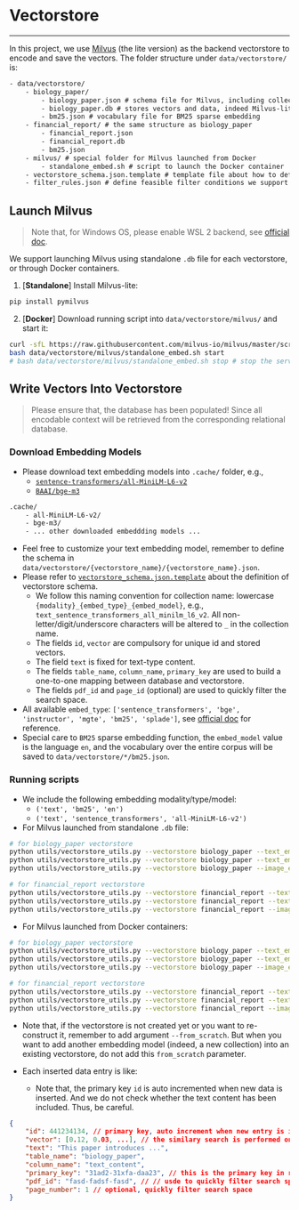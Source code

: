 # Vectorstore

----

In this project, we use [Milvus](https://milvus.io/docs/quickstart.md) (the lite version) as the backend vectorstore to encode and save the vectors. The folder structure under `data/vectorstore/` is:
```txt
- data/vectorstore/
    - biology_paper/
        - biology_paper.json # schema file for Milvus, including collection names, fields, and indexes
        - biology_paper.db # stores vectors and data, indeed Milvus-lite
        - bm25.json # vocabulary file for BM25 sparse embedding
    - financial_report/ # the same structure as biology_paper
        - financial_report.json
        - financial_report.db
        - bm25.json
    - milvus/ # special folder for Milvus launched from Docker
        - standalone_embed.sh # script to launch the Docker container
    - vectorstore_schema.json.template # template file about how to define the vectorstore schema
    - filter_rules.json # define feasible filter conditions we support in this project when searching the vectorstore
```

## Launch Milvus

> Note that, for Windows OS, please enable WSL 2 backend, see [official doc](https://milvus.io/docs/prerequisite-docker.md#Software-requirements).

We support launching Milvus using standalone `.db` file for each vectorstore, or through Docker containers.

1. [**Standalone**] Install Milvus-lite:
```sh
pip install pymilvus
```
2. [**Docker**] Download running script into `data/vectorstore/milvus/` and start it:
```sh
curl -sfL https://raw.githubusercontent.com/milvus-io/milvus/master/scripts/standalone_embed.sh -o data/vectorstore/milvus/standalone_embed.sh
bash data/vectorstore/milvus/standalone_embed.sh start
# bash data/vectorstore/milvus/standalone_embed.sh stop # stop the service
```

## Write Vectors Into Vectorstore

> Please ensure that, the database has been populated! Since all encodable context will be retrieved from the corresponding relational database.

### Download Embedding Models

- Please download text embedding models into `.cache/` folder, e.g.,
    - [`sentence-transformers/all-MiniLM-L6-v2`](https://huggingface.co/sentence-transformers/all-MiniLM-L6-v2)
    - [`BAAI/bge-m3`](https://huggingface.co/BAAI/bge-m3)
```txt
.cache/
    - all-MiniLM-L6-v2/
    - bge-m3/
    - ... other downloaded embeddding models ...
```

- Feel free to customize your text embedding model, remember to define the schema in `data/vectorstore/{vectorstore_name}/{vectorstore_name}.json`.
- Please refer to [`vectorstore_schema.json.template`](../data/vectorstore/vectorstore_schema.json.template) about the definition of vectorstore schema.
    - We follow this naming convention for collection name: lowercase `{modality}_{embed_type}_{embed_model}`, e.g., `text_sentence_transformers_all_minilm_l6_v2`. All non-letter/digit/underscore characters will be altered to `_` in the collection name.
    - The fields `id`, `vector` are compulsory for unique id and stored vectors.
    - The field `text` is fixed for text-type content.
    - The fields `table_name`, `column_name`, `primary_key` are used to build a one-to-one mapping between database and vectorstore.
    - The fields `pdf_id` and `page_id` (optional) are used to quickly filter the search space.
- All available `embed_type`: `['sentence_transformers', 'bge', 'instructor', 'mgte', 'bm25', 'splade']`, see [official doc](https://milvus.io/docs/embeddings.md) for reference.
- Special care to `BM25` sparse embedding function, the `embed_model` value is the language `en`, and the vocabulary over the entire corpus will be saved to `data/vectorstore/*/bm25.json`.


### Running scripts

- We include the following embedding modality/type/model: 
    - `('text', 'bm25', 'en')`
    - `('text', 'sentence_transformers', 'all-MiniLM-L6-v2')`
- For Milvus launched from standalone `.db` file:
```sh
# for biology_paper vectorstore
python utils/vectorstore_utils.py --vectorstore biology_paper --text_embed --text_embed_type bm25 --text_embed_model en --launch_method standalone --from_scratch
python utils/vectorstore_utils.py --vectorstore biology_paper --text_embed --text_embed_type sentence_transformers --text_embed_model all-MiniLM-L6-v2 --launch_method standalone # do not add --from_scratch this time
python utils/vectorstore_utils.py --vectorstore biology_paper --image_embed --image_embed_model clip-vit-base-patch16 --launch_method standalone # do not add --from_scratch this time

# for financial_report vectorstore
python utils/vectorstore_utils.py --vectorstore financial_report --text_embed --text_embed_type bm25 --text_embed_model en --launch_method standalone --from_scratch
python utils/vectorstore_utils.py --vectorstore financial_report --text_embed --text_embed_type sentence_transformers --text_embed_model all-MiniLM-L6-v2 --launch_method standalone # do not add --from_scratch this time
python utils/vectorstore_utils.py --vectorstore financial_report --image_embed --image_embed_model clip-vit-base-patch16 --launch_method standalone # do not add --from_scratch this time
```

- For Milvus launched from Docker containers:
```sh
# for biology_paper vectorstore
python utils/vectorstore_utils.py --vectorstore biology_paper --text_embed --text_embed_type bm25 --text_embed_model en --launch_method docker --docker_uri http://127.0.0.1:19530 --from_scratch
python utils/vectorstore_utils.py --vectorstore biology_paper --text_embed --text_embed_type sentence_transformers --text_embed_model all-MiniLM-L6-v2 --launch_method docker --docker_uri http://127.0.0.1:19530 # do not add --from_scratch this time
python utils/vectorstore_utils.py --vectorstore biology_paper --image_embed --image_embed_model clip-vit-base-patch16 --launch_method docker --docker_uri http://127.0.0.1:19530 # do not add --from_scratch this time

# for financial_report vectorstore
python utils/vectorstore_utils.py --vectorstore financial_report --text_embed --text_embed_type bm25 --text_embed_model en --launch_method docker --docker_uri http://127.0.0.1:19530 --from_scratch
python utils/vectorstore_utils.py --vectorstore financial_report --text_embed --text_embed_type sentence_transformers --text_embed_model all-MiniLM-L6-v2 --launch_method docker --docker_uri http://127.0.0.1:19530 # do not add --from_scratch this time
python utils/vectorstore_utils.py --vectorstore financial_report --image_embed --image_embed_model clip-vit-base-patch16 --launch_method docker --docker_uri http://127.0.0.1:19530 # do not add --from_scratch this time
```

- Note that, if the vectorstore is not created yet or you want to re-construct it, remember to add argument `--from_scratch`. But when you want to add another embedding model (indeed, a new collection) into an existing vectorstore, do not add this `from_scratch` parameter.

- Each inserted data entry is like:
    - Note that, the primary key `id` is auto incremented when new data is inserted. And we do not check whether the text content has been included. Thus, be careful.
```json
{
    "id": 441234134, // primary key, auto increment when new entry is inserted
    "vector": [0.12, 0.03, ...], // the similary search is performed on this field
    "text": "This paper introduces ...",
    "table_name": "biology_paper",
    "column_name": "text_content",
    "primary_key": "31ad2-31xfa-daa23", // this is the primary key in relational database for the current text content
    "pdf_id": "fasd-fadsf-fasd", // // usde to quickly filter search space
    "page_number": 1 // optional, quickly filter search space
}
```